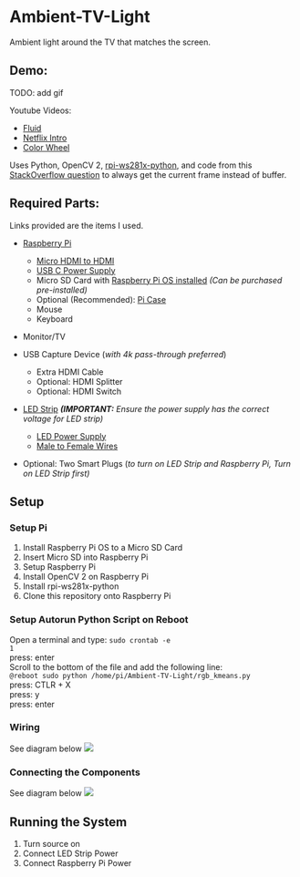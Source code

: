 # Ambient-TV-Light
Ambient light around the TV that matches the screen.

## Demo:

TODO: add gif

Youtube Videos:
* [Fluid](https://www.youtube.com/watch?v=qC0vDKVPCrw)
* [Netflix Intro](https://www.youtube.com/watch?v=6Jg_rkKtJgo)
* [Color Wheel](https://www.youtube.com/watch?v=8u4UzzJZAUg)

Uses Python, OpenCV 2, [rpi-ws281x-python](https://github.com/rpi-ws281x/rpi-ws281x-python), and code from this [StackOverflow question](https://stackoverflow.com/questions/43665208/how-to-get-the-latest-frame-from-capture-device-camera-in-opencv) to always get the current frame instead of buffer.

## Required Parts:
Links provided are the items I used.

* [Raspberry Pi](https://www.amazon.com/gp/product/B07TD42S27/ref=ppx_yo_dt_b_asin_title_o09_s00?ie=UTF8&psc=1) 
  * [Micro HDMI to HDMI](https://www.amazon.com/gp/product/B07TTKD38N/ref=ppx_yo_dt_b_asin_title_o03_s00?ie=UTF8&psc=1)
  * [USB C Power Supply](https://www.amazon.com/gp/product/B07TYQRXTK/ref=ppx_yo_dt_b_asin_title_o09_s00?ie=UTF8&psc=1)
  * Micro SD Card with [Raspberry Pi OS installed](https://www.raspberrypi.org/software/) _(Can be purchased pre-installed)_
  * Optional (Recommended): [Pi Case](https://www.amazon.com/gp/product/B07D3S4KBK/ref=ppx_yo_dt_b_asin_title_o03_s01?ie=UTF8&th=1)
  * Mouse
  * Keyboard
  
* Monitor/TV

* USB Capture Device (_with 4k pass-through preferred_)
  * Extra HDMI Cable
  * Optional: HDMI Splitter
  * Optional: HDMI Switch
  
* [LED Strip](https://www.amazon.com/gp/product/B01CNL6LLA/ref=ppx_yo_dt_b_asin_title_o09_s00?ie=UTF8&psc=1) _**(IMPORTANT:** Ensure the power supply has the correct voltage for LED strip)_
  * [LED Power Supply](https://www.amazon.com/gp/product/B06Y64QLBM/ref=ppx_yo_dt_b_asin_title_o09_s00?ie=UTF8&psc=1)
  * [Male to Female Wires](https://www.amazon.com/gp/product/B01EV70C78/ref=ppx_yo_dt_b_asin_title_o02_s00?ie=UTF8&psc=1)
 
* Optional: Two Smart Plugs (_to turn on LED Strip and Raspberry Pi, Turn on LED Strip first)_

## Setup
  
### Setup Pi
1. Install Raspberry Pi OS to a Micro SD Card
2. Insert Micro SD into Raspberry Pi
3. Setup Raspberry Pi
4. Install OpenCV 2 on Raspberry Pi
5. Install rpi-ws281x-python
6. Clone this repository onto Raspberry Pi

### Setup Autorun Python Script on Reboot
Open a terminal and type:
```sudo crontab -e```<br />
```1```<br />
press: enter<br />
Scroll to the bottom of the file and add the following line:<br />
```@reboot sudo python /home/pi/Ambient-TV-Light/rgb_kmeans.py```<br />
press: CTLR + X<br />
press: y<br />
press: enter<br />

### Wiring
See diagram below
![](/wiring.png)

### Connecting the Components
See diagram below
![](/components.png)

## Running the System
1. Turn source on
2. Connect LED Strip Power
3. Connect Raspberry Pi Power

